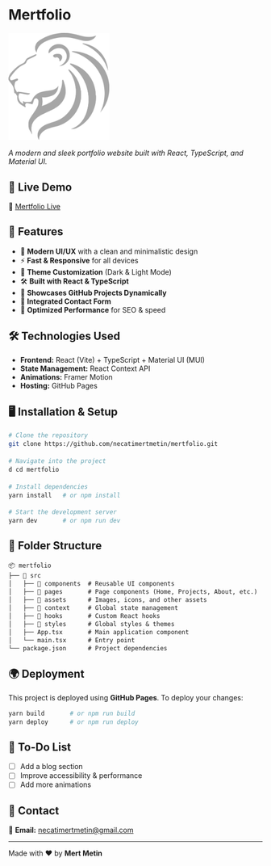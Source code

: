 # Mertfolio

<img src="public/lion.png" alt="Mertfolio" width="200" height="auto">

*A modern and sleek portfolio website built with React, TypeScript, and Material UI.*

## 🚀 Live Demo
🔗 [Mertfolio Live](https://necatimertmetin.github.io/mertfolio)

## 📌 Features
- 🌟 **Modern UI/UX** with a clean and minimalistic design
- ⚡ **Fast & Responsive** for all devices
- 🎨 **Theme Customization** (Dark & Light Mode)
- 🛠 **Built with React & TypeScript**
- 📂 **Showcases GitHub Projects Dynamically**
- 📧 **Integrated Contact Form**
- 🚀 **Optimized Performance** for SEO & speed

## 🛠️ Technologies Used
- **Frontend:** React (Vite) + TypeScript + Material UI (MUI)
- **State Management:** React Context API
- **Animations:** Framer Motion
- **Hosting:** GitHub Pages

## 🖥️ Installation & Setup
```bash
# Clone the repository
git clone https://github.com/necatimertmetin/mertfolio.git

# Navigate into the project
d cd mertfolio

# Install dependencies
yarn install   # or npm install

# Start the development server
yarn dev       # or npm run dev
```

## 📁 Folder Structure
```
📦 mertfolio
├── 📂 src
│   ├── 📂 components  # Reusable UI components
│   ├── 📂 pages       # Page components (Home, Projects, About, etc.)
│   ├── 📂 assets      # Images, icons, and other assets
│   ├── 📂 context     # Global state management
│   ├── 📂 hooks       # Custom React hooks
│   ├── 📂 styles      # Global styles & themes
│   ├── App.tsx       # Main application component
│   └── main.tsx      # Entry point
└── package.json      # Project dependencies
```

## 🌍 Deployment
This project is deployed using **GitHub Pages**. To deploy your changes:
```bash
yarn build       # or npm run build
yarn deploy      # or npm run deploy
```

## 🎯 To-Do List
- [ ] Add a blog section
- [ ] Improve accessibility & performance
- [ ] Add more animations

## 📩 Contact
📧 **Email:** necatimertmetin@gmail.com  

---
Made with ❤️ by **Mert Metin**

